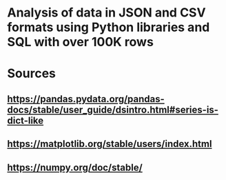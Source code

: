 # Analysis of data in JSON and CSV formats using Python libraries and SQL with over 100K rows


# Sources
## https://pandas.pydata.org/pandas-docs/stable/user_guide/dsintro.html#series-is-dict-like
## https://matplotlib.org/stable/users/index.html
## https://numpy.org/doc/stable/